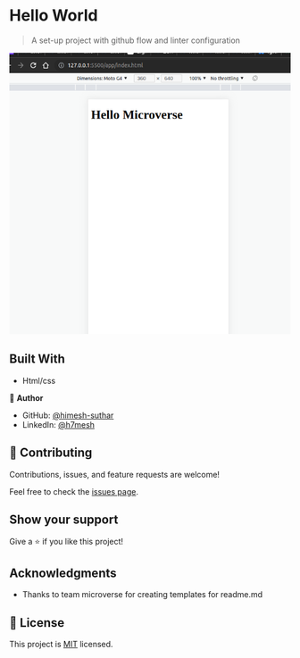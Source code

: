 
# Hello World

> A set-up project with github flow and linter configuration 

![screenshot](assets/images/projectImg.png)

## Built With

- Html/css

👤 **Author**

- GitHub: [@himesh-suthar](https://github.com/himesh-suthar)
- LinkedIn: [@h7mesh](https://www.linkedin.com/in/h7mesh/)

## 🤝 Contributing

Contributions, issues, and feature requests are welcome!

Feel free to check the [issues page](../../issues/).

## Show your support

Give a ⭐️ if you like this project!

## Acknowledgments

- Thanks to team microverse for creating templates for readme.md

## 📝 License

This project is [MIT](./MIT.md) licensed.
